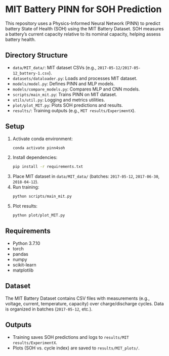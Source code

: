 # MIT Battery PINN for SOH Prediction

This repository uses a Physics-Informed Neural Network (PINN) to predict battery State of Health (SOH) using the MIT Battery Dataset. SOH measures a battery’s current capacity relative to its nominal capacity, helping assess battery health.

## Directory Structure
- `data/MIT_data/`: MIT dataset CSVs (e.g., `2017-05-12/2017-05-12_battery-1.csv`).
- `datasets/dataloader.py`: Loads and processes MIT dataset.
- `models/model.py`: Defines PINN and MLP models.
- `models/compare_models.py`: Compares MLP and CNN models.
- `scripts/main_mit.py`: Trains PINN on MIT dataset.
- `utils/util.py`: Logging and metrics utilities.
- `plot/plot_MIT.py`: Plots SOH predictions and results.
- `results/`: Training outputs (e.g., `MIT results/ExperimentX`).

## Setup
1. Activate conda environment:
   ```bash
   conda activate pinn4soh
   ```
2. Install dependencies:
   ```bash
   pip install -r requirements.txt
   ```
3. Place MIT dataset in `data/MIT_data/` (batches: `2017-05-12`, `2017-06-30`, `2018-04-12`).
4. Run training:
   ```bash
   python scripts/main_mit.py
   ```
5. Plot results:
   ```bash
   python plot/plot_MIT.py
   ```

## Requirements
- Python 3.7.10
- torch
- pandas
- numpy
- scikit-learn
- matplotlib

## Dataset
The MIT Battery Dataset contains CSV files with measurements (e.g., voltage, current, temperature, capacity) over charge/discharge cycles. Data is organized in batches (`2017-05-12`, etc.).

## Outputs
- Training saves SOH predictions and logs to `results/MIT results/ExperimentX`.
- Plots (SOH vs. cycle index) are saved to `results/MIT_plots/`.